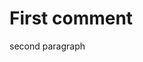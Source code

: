 <!DOCTYPE html>
<html>
  <head>
    <meta charset="utf-8">
    <title>Github</title>
  </head>
  <body>
    <h1>First comment</h1>
    <p>second paragraph</p>
  </body>
</html>
